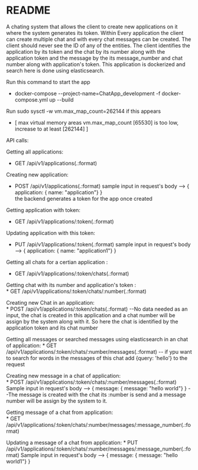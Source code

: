 # README

A chating system that allows the client to create new applications on it where the system generates its token.
Within Every application the client can create multiple chat and with every chat messages can be created.
The client should never see the ID of any of the entities. The client identifies the application by its token and the chat by
its number along with the application token and the message by the its message_number and chat number along with application's token. This application is dockerized and search here is done using elasticsearch.



Run this command to start the app
* docker-compose --project-name=ChatApp_development -f docker-compose.yml up --build

Run sudo sysctl -w vm.max_map_count=262144 if this appears
* [ max virtual memory areas vm.max_map_count [65530] is too low, increase to at least [262144] ]


API calls:

Getting all applications:
  * GET  /api/v1/applications(.:format)   

Creating new application:                                            
  * POST /api/v1/applications(.:format)
  sample input in request's body -->  { application: { name: "application"} }  
  the backend generates a token for the app once created


Getting application with token:                                         
  * GET  /api/v1/applications/:token(.:format)

Updating application  with this token:  
  * PUT  /api/v1/applications/:token(.:format)
  sample input in request's body -->  { application: { name: "application1"} }

Getting all chats for a certian application :                                       
  * GET  /api/v1/applications/:token/chats(.:format)

Getting chat with its number and application's token :                                
    * GET  /api/v1/applications/:token/chats/:number(.:format)

Creating new Chat in an application:                         
    * POST /api/v1/applications/:token/chats(.:format)
    --No data needed as an input, the chat is created in this application and a chat number will be assign by the system
      along with it. So here the chat is identified by the application token and its chat number    

Getting all messages or searched messages using elasticsearch in an chat of application:
    * GET  /api/v1/applications/:token/chats/:number/messages(.:format)
    -- if ypu want to search for words in the messages of this chat
       add {query: 'hello'} to the request


Creating new message in a chat of application:                 
    * POST /api/v1/applications/:token/chats/:number/messages(.:format)        
    Sample input in request's body -->  { message: { message: "hello world"} }
    --The message is created with the chat its :number is send and a message number will be assign by the system to it.


Getting message of a chat from application:   
    * GET  /api/v1/applications/:token/chats/:number/messages/:message_number(.:format)

Updating a message of a chat from application:
    * PUT  /api/v1/applications/:token/chats/:number/messages/:message_number(.:format)
    Sample input in request's body -->  { message: { message: "hello world1"} }

